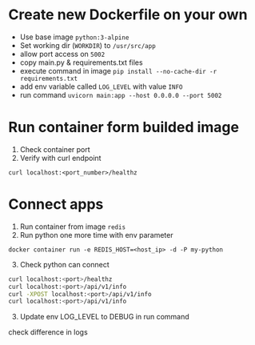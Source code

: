 # Create new Dockerfile on your own 

- Use base image `python:3-alpine`
- Set working dir (`WORKDIR`) to `/usr/src/app`
- allow port access on `5002`
- copy main.py & requirements.txt files
- execute command in image `pip install --no-cache-dir -r requirements.txt`
- add env variable called `LOG_LEVEL` with value `INFO`
- run command `uvicorn main:app --host 0.0.0.0 --port 5002`

# Run container form builded image
1. Check container port
2. Verify with curl endpoint

`curl localhost:<port_number>/healthz`

# Connect apps

1. Run container from image `redis`
2. Run python one more time with env parameter

`docker container run -e REDIS_HOST=<host_ip> -d -P my-python`

3. Check python can connect

```sh
curl localhost:<port>/healthz
curl localhost:<port>/api/v1/info
curl -XPOST localhost:<port>/api/v1/info
curl localhost:<port>/api/v1/info
```

3. Update env LOG_LEVEL to DEBUG in run command


check difference in logs
